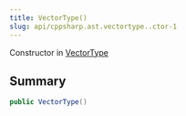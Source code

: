 ```yaml
---
title: VectorType()
slug: api/cppsharp.ast.vectortype..ctor-1
---
```

Constructor in [VectorType](/api/cppsharp/ast/vectortype)

## Summary



```csharp
public VectorType()
```

